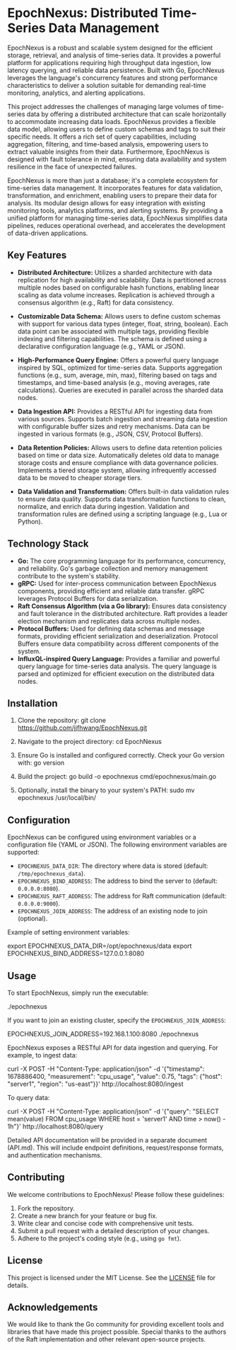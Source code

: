 # EpochNexus: Distributed Time-Series Data Management

EpochNexus is a robust and scalable system designed for the efficient storage, retrieval, and analysis of time-series data. It provides a powerful platform for applications requiring high throughput data ingestion, low latency querying, and reliable data persistence. Built with Go, EpochNexus leverages the language's concurrency features and strong performance characteristics to deliver a solution suitable for demanding real-time monitoring, analytics, and alerting applications.

This project addresses the challenges of managing large volumes of time-series data by offering a distributed architecture that can scale horizontally to accommodate increasing data loads. EpochNexus provides a flexible data model, allowing users to define custom schemas and tags to suit their specific needs. It offers a rich set of query capabilities, including aggregation, filtering, and time-based analysis, empowering users to extract valuable insights from their data. Furthermore, EpochNexus is designed with fault tolerance in mind, ensuring data availability and system resilience in the face of unexpected failures.

EpochNexus is more than just a database; it's a complete ecosystem for time-series data management. It incorporates features for data validation, transformation, and enrichment, enabling users to prepare their data for analysis. Its modular design allows for easy integration with existing monitoring tools, analytics platforms, and alerting systems. By providing a unified platform for managing time-series data, EpochNexus simplifies data pipelines, reduces operational overhead, and accelerates the development of data-driven applications.

## Key Features

*   **Distributed Architecture:** Utilizes a sharded architecture with data replication for high availability and scalability. Data is partitioned across multiple nodes based on configurable hash functions, enabling linear scaling as data volume increases. Replication is achieved through a consensus algorithm (e.g., Raft) for data consistency.

*   **Customizable Data Schema:** Allows users to define custom schemas with support for various data types (integer, float, string, boolean). Each data point can be associated with multiple tags, providing flexible indexing and filtering capabilities. The schema is defined using a declarative configuration language (e.g., YAML or JSON).

*   **High-Performance Query Engine:** Offers a powerful query language inspired by SQL, optimized for time-series data. Supports aggregation functions (e.g., sum, average, min, max), filtering based on tags and timestamps, and time-based analysis (e.g., moving averages, rate calculations). Queries are executed in parallel across the sharded data nodes.

*   **Data Ingestion API:** Provides a RESTful API for ingesting data from various sources. Supports batch ingestion and streaming data ingestion with configurable buffer sizes and retry mechanisms. Data can be ingested in various formats (e.g., JSON, CSV, Protocol Buffers).

*   **Data Retention Policies:** Allows users to define data retention policies based on time or data size. Automatically deletes old data to manage storage costs and ensure compliance with data governance policies. Implements a tiered storage system, allowing infrequently accessed data to be moved to cheaper storage tiers.

*   **Data Validation and Transformation:** Offers built-in data validation rules to ensure data quality. Supports data transformation functions to clean, normalize, and enrich data during ingestion. Validation and transformation rules are defined using a scripting language (e.g., Lua or Python).

## Technology Stack

*   **Go:** The core programming language for its performance, concurrency, and reliability. Go's garbage collection and memory management contribute to the system's stability.
*   **gRPC:** Used for inter-process communication between EpochNexus components, providing efficient and reliable data transfer. gRPC leverages Protocol Buffers for data serialization.
*   **Raft Consensus Algorithm (via a Go library):** Ensures data consistency and fault tolerance in the distributed architecture. Raft provides a leader election mechanism and replicates data across multiple nodes.
*   **Protocol Buffers:** Used for defining data schemas and message formats, providing efficient serialization and deserialization. Protocol Buffers ensure data compatibility across different components of the system.
*   **InfluxQL-inspired Query Language:** Provides a familiar and powerful query language for time-series data analysis. The query language is parsed and optimized for efficient execution on the distributed data nodes.

## Installation

1.  Clone the repository:
    git clone https://github.com/jjfhwang/EpochNexus.git

2.  Navigate to the project directory:
    cd EpochNexus

3.  Ensure Go is installed and configured correctly.  Check your Go version with:
    go version

4.  Build the project:
    go build -o epochnexus cmd/epochnexus/main.go

5.  Optionally, install the binary to your system's PATH:
    sudo mv epochnexus /usr/local/bin/

## Configuration

EpochNexus can be configured using environment variables or a configuration file (YAML or JSON). The following environment variables are supported:

*   `EPOCHNEXUS_DATA_DIR`: The directory where data is stored (default: `/tmp/epochnexus_data`).
*   `EPOCHNEXUS_BIND_ADDRESS`: The address to bind the server to (default: `0.0.0.0:8080`).
*   `EPOCHNEXUS_RAFT_ADDRESS`: The address for Raft communication (default: `0.0.0.0:9000`).
*   `EPOCHNEXUS_JOIN_ADDRESS`: The address of an existing node to join (optional).

Example of setting environment variables:

export EPOCHNEXUS_DATA_DIR=/opt/epochnexus/data
export EPOCHNEXUS_BIND_ADDRESS=127.0.0.1:8080

## Usage

To start EpochNexus, simply run the executable:

./epochnexus

If you want to join an existing cluster, specify the `EPOCHNEXUS_JOIN_ADDRESS`:

EPOCHNEXUS_JOIN_ADDRESS=192.168.1.100:8080 ./epochnexus

EpochNexus exposes a RESTful API for data ingestion and querying. For example, to ingest data:

curl -X POST -H "Content-Type: application/json" -d '{"timestamp": 1678886400, "measurement": "cpu_usage", "value": 0.75, "tags": {"host": "server1", "region": "us-east"}}' http://localhost:8080/ingest

To query data:

curl -X POST -H "Content-Type: application/json" -d '{"query": "SELECT mean(value) FROM cpu_usage WHERE host = \'server1\' AND time > now() - 1h"}' http://localhost:8080/query

Detailed API documentation will be provided in a separate document (API.md). This will include endpoint definitions, request/response formats, and authentication mechanisms.

## Contributing

We welcome contributions to EpochNexus! Please follow these guidelines:

1.  Fork the repository.
2.  Create a new branch for your feature or bug fix.
3.  Write clear and concise code with comprehensive unit tests.
4.  Submit a pull request with a detailed description of your changes.
5.  Adhere to the project's coding style (e.g., using `go fmt`).

## License

This project is licensed under the MIT License. See the [LICENSE](https://github.com/jjfhwang/EpochNexus/blob/main/LICENSE) file for details.

## Acknowledgements

We would like to thank the Go community for providing excellent tools and libraries that have made this project possible. Special thanks to the authors of the Raft implementation and other relevant open-source projects.